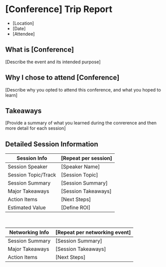 # [Conference] Trip Report
* [Location]
* [Date]
* [Attendee]

## What is [Conference]
[Describe the event and its intended purpose]

## Why I chose to attend [Conference]
[Describe why you opted to attend this conference, and what you hoped to learn]

## Takeaways
[Provide a summary of what you learned during the conrerence and then more detail for each session]

## Detailed Session Information

| Session Info | [Repeat per session] |
| --- | - |
| Session Speaker | [Speaker Name] |
| Session Topic/Track | [Session Topic] |
| Session Summary | [Session Summary] |
| Major Takeaways | [Session Takeaways] |
| Action Items | [Next Steps] |
| Estimated Value | [Define ROI] |
<br>

| Networking Info | [Repeat per networking event] |
| --- | - |
| Session Summary | [Session Summary] |
| Major Takeaways | [Session Takeaways] |
| Action Items | [Next Steps] |

